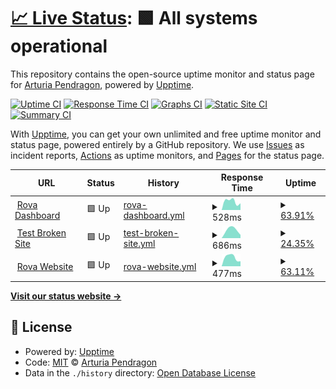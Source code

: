 # [📈 Live Status](https://ArturiaPendragon.github.io/uptime-status): <!--live status--> **🟩 All systems operational**

This repository contains the open-source uptime monitor and status page for [Arturia Pendragon](https://ArturiaPendragon.github.io/uptime-status), powered by [Upptime](https://github.com/upptime/upptime).

[![Uptime CI](https://github.com/ArturiaPendragon/uptime-status/workflows/Uptime%20CI/badge.svg)](https://github.com/ArturiaPendragon/uptime-status/actions?query=workflow%3A%22Uptime+CI%22)
[![Response Time CI](https://github.com/ArturiaPendragon/uptime-status/workflows/Response%20Time%20CI/badge.svg)](https://github.com/ArturiaPendragon/uptime-status/actions?query=workflow%3A%22Response+Time+CI%22)
[![Graphs CI](https://github.com/ArturiaPendragon/uptime-status/workflows/Graphs%20CI/badge.svg)](https://github.com/ArturiaPendragon/uptime-status/actions?query=workflow%3A%22Graphs+CI%22)
[![Static Site CI](https://github.com/ArturiaPendragon/uptime-status/workflows/Static%20Site%20CI/badge.svg)](https://github.com/ArturiaPendragon/uptime-status/actions?query=workflow%3A%22Static+Site+CI%22)
[![Summary CI](https://github.com/ArturiaPendragon/uptime-status/workflows/Summary%20CI/badge.svg)](https://github.com/ArturiaPendragon/uptime-status/actions?query=workflow%3A%22Summary+CI%22)

With [Upptime](https://upptime.js.org), you can get your own unlimited and free uptime monitor and status page, powered entirely by a GitHub repository. We use [Issues](https://github.com/ArturiaPendragon/uptime-status/issues) as incident reports, [Actions](https://github.com/ArturiaPendragon/uptime-status/actions) as uptime monitors, and [Pages](https://ArturiaPendragon.github.io/uptime-status) for the status page.

<!--start: status pages-->
<!-- This summary is generated by Upptime (https://github.com/upptime/upptime) -->
<!-- Do not edit this manually, your changes will be overwritten -->
<!-- prettier-ignore -->
| URL | Status | History | Response Time | Uptime |
| --- | ------ | ------- | ------------- | ------ |
| <img alt="" src="https://icons.duckduckgo.com/ip3/dashboard.dev.getrova.io.ico" height="13"> [Rova Dashboard](https://dashboard.dev.getrova.io) | 🟩 Up | [rova-dashboard.yml](https://github.com/matthewakinola/matt-check/commits/HEAD/history/rova-dashboard.yml) | <details><summary><img alt="Response time graph" src="./graphs/rova-dashboard/response-time-week.png" height="20"> 528ms</summary><br><a href="https://matthewakinola.github.io/matt-check/history/rova-dashboard"><img alt="Response time 528" src="https://img.shields.io/endpoint?url=https%3A%2F%2Fraw.githubusercontent.com%2Fmatthewakinola%2Fmatt-check%2FHEAD%2Fapi%2Frova-dashboard%2Fresponse-time.json"></a><br><a href="https://matthewakinola.github.io/matt-check/history/rova-dashboard"><img alt="24-hour response time 374" src="https://img.shields.io/endpoint?url=https%3A%2F%2Fraw.githubusercontent.com%2Fmatthewakinola%2Fmatt-check%2FHEAD%2Fapi%2Frova-dashboard%2Fresponse-time-day.json"></a><br><a href="https://matthewakinola.github.io/matt-check/history/rova-dashboard"><img alt="7-day response time 528" src="https://img.shields.io/endpoint?url=https%3A%2F%2Fraw.githubusercontent.com%2Fmatthewakinola%2Fmatt-check%2FHEAD%2Fapi%2Frova-dashboard%2Fresponse-time-week.json"></a><br><a href="https://matthewakinola.github.io/matt-check/history/rova-dashboard"><img alt="30-day response time 528" src="https://img.shields.io/endpoint?url=https%3A%2F%2Fraw.githubusercontent.com%2Fmatthewakinola%2Fmatt-check%2FHEAD%2Fapi%2Frova-dashboard%2Fresponse-time-month.json"></a><br><a href="https://matthewakinola.github.io/matt-check/history/rova-dashboard"><img alt="1-year response time 528" src="https://img.shields.io/endpoint?url=https%3A%2F%2Fraw.githubusercontent.com%2Fmatthewakinola%2Fmatt-check%2FHEAD%2Fapi%2Frova-dashboard%2Fresponse-time-year.json"></a></details> | <details><summary><a href="https://matthewakinola.github.io/matt-check/history/rova-dashboard">63.91%</a></summary><a href="https://matthewakinola.github.io/matt-check/history/rova-dashboard"><img alt="All-time uptime 63.91%" src="https://img.shields.io/endpoint?url=https%3A%2F%2Fraw.githubusercontent.com%2Fmatthewakinola%2Fmatt-check%2FHEAD%2Fapi%2Frova-dashboard%2Fuptime.json"></a><br><a href="https://matthewakinola.github.io/matt-check/history/rova-dashboard"><img alt="24-hour uptime 55.88%" src="https://img.shields.io/endpoint?url=https%3A%2F%2Fraw.githubusercontent.com%2Fmatthewakinola%2Fmatt-check%2FHEAD%2Fapi%2Frova-dashboard%2Fuptime-day.json"></a><br><a href="https://matthewakinola.github.io/matt-check/history/rova-dashboard"><img alt="7-day uptime 63.91%" src="https://img.shields.io/endpoint?url=https%3A%2F%2Fraw.githubusercontent.com%2Fmatthewakinola%2Fmatt-check%2FHEAD%2Fapi%2Frova-dashboard%2Fuptime-week.json"></a><br><a href="https://matthewakinola.github.io/matt-check/history/rova-dashboard"><img alt="30-day uptime 63.91%" src="https://img.shields.io/endpoint?url=https%3A%2F%2Fraw.githubusercontent.com%2Fmatthewakinola%2Fmatt-check%2FHEAD%2Fapi%2Frova-dashboard%2Fuptime-month.json"></a><br><a href="https://matthewakinola.github.io/matt-check/history/rova-dashboard"><img alt="1-year uptime 63.91%" src="https://img.shields.io/endpoint?url=https%3A%2F%2Fraw.githubusercontent.com%2Fmatthewakinola%2Fmatt-check%2FHEAD%2Fapi%2Frova-dashboard%2Fuptime-year.json"></a></details>
| <img alt="" src="https://icons.duckduckgo.com/ip3/thissitedoesnotexist.koj.com.ico" height="13"> [Test Broken Site](https://thissitedoesnotexist.koj.com) | 🟩 Up | [test-broken-site.yml](https://github.com/matthewakinola/matt-check/commits/HEAD/history/test-broken-site.yml) | <details><summary><img alt="Response time graph" src="./graphs/test-broken-site/response-time-week.png" height="20"> 686ms</summary><br><a href="https://matthewakinola.github.io/matt-check/history/test-broken-site"><img alt="Response time 686" src="https://img.shields.io/endpoint?url=https%3A%2F%2Fraw.githubusercontent.com%2Fmatthewakinola%2Fmatt-check%2FHEAD%2Fapi%2Ftest-broken-site%2Fresponse-time.json"></a><br><a href="https://matthewakinola.github.io/matt-check/history/test-broken-site"><img alt="24-hour response time 686" src="https://img.shields.io/endpoint?url=https%3A%2F%2Fraw.githubusercontent.com%2Fmatthewakinola%2Fmatt-check%2FHEAD%2Fapi%2Ftest-broken-site%2Fresponse-time-day.json"></a><br><a href="https://matthewakinola.github.io/matt-check/history/test-broken-site"><img alt="7-day response time 686" src="https://img.shields.io/endpoint?url=https%3A%2F%2Fraw.githubusercontent.com%2Fmatthewakinola%2Fmatt-check%2FHEAD%2Fapi%2Ftest-broken-site%2Fresponse-time-week.json"></a><br><a href="https://matthewakinola.github.io/matt-check/history/test-broken-site"><img alt="30-day response time 686" src="https://img.shields.io/endpoint?url=https%3A%2F%2Fraw.githubusercontent.com%2Fmatthewakinola%2Fmatt-check%2FHEAD%2Fapi%2Ftest-broken-site%2Fresponse-time-month.json"></a><br><a href="https://matthewakinola.github.io/matt-check/history/test-broken-site"><img alt="1-year response time 686" src="https://img.shields.io/endpoint?url=https%3A%2F%2Fraw.githubusercontent.com%2Fmatthewakinola%2Fmatt-check%2FHEAD%2Fapi%2Ftest-broken-site%2Fresponse-time-year.json"></a></details> | <details><summary><a href="https://matthewakinola.github.io/matt-check/history/test-broken-site">24.35%</a></summary><a href="https://matthewakinola.github.io/matt-check/history/test-broken-site"><img alt="All-time uptime 24.35%" src="https://img.shields.io/endpoint?url=https%3A%2F%2Fraw.githubusercontent.com%2Fmatthewakinola%2Fmatt-check%2FHEAD%2Fapi%2Ftest-broken-site%2Fuptime.json"></a><br><a href="https://matthewakinola.github.io/matt-check/history/test-broken-site"><img alt="24-hour uptime 29.73%" src="https://img.shields.io/endpoint?url=https%3A%2F%2Fraw.githubusercontent.com%2Fmatthewakinola%2Fmatt-check%2FHEAD%2Fapi%2Ftest-broken-site%2Fuptime-day.json"></a><br><a href="https://matthewakinola.github.io/matt-check/history/test-broken-site"><img alt="7-day uptime 24.35%" src="https://img.shields.io/endpoint?url=https%3A%2F%2Fraw.githubusercontent.com%2Fmatthewakinola%2Fmatt-check%2FHEAD%2Fapi%2Ftest-broken-site%2Fuptime-week.json"></a><br><a href="https://matthewakinola.github.io/matt-check/history/test-broken-site"><img alt="30-day uptime 24.35%" src="https://img.shields.io/endpoint?url=https%3A%2F%2Fraw.githubusercontent.com%2Fmatthewakinola%2Fmatt-check%2FHEAD%2Fapi%2Ftest-broken-site%2Fuptime-month.json"></a><br><a href="https://matthewakinola.github.io/matt-check/history/test-broken-site"><img alt="1-year uptime 24.35%" src="https://img.shields.io/endpoint?url=https%3A%2F%2Fraw.githubusercontent.com%2Fmatthewakinola%2Fmatt-check%2FHEAD%2Fapi%2Ftest-broken-site%2Fuptime-year.json"></a></details>
| <img alt="" src="https://icons.duckduckgo.com/ip3/dev.getrova.com.ico" height="13"> [Rova Website](https://dev.getrova.com) | 🟩 Up | [rova-website.yml](https://github.com/matthewakinola/matt-check/commits/HEAD/history/rova-website.yml) | <details><summary><img alt="Response time graph" src="./graphs/rova-website/response-time-week.png" height="20"> 477ms</summary><br><a href="https://matthewakinola.github.io/matt-check/history/rova-website"><img alt="Response time 477" src="https://img.shields.io/endpoint?url=https%3A%2F%2Fraw.githubusercontent.com%2Fmatthewakinola%2Fmatt-check%2FHEAD%2Fapi%2Frova-website%2Fresponse-time.json"></a><br><a href="https://matthewakinola.github.io/matt-check/history/rova-website"><img alt="24-hour response time 333" src="https://img.shields.io/endpoint?url=https%3A%2F%2Fraw.githubusercontent.com%2Fmatthewakinola%2Fmatt-check%2FHEAD%2Fapi%2Frova-website%2Fresponse-time-day.json"></a><br><a href="https://matthewakinola.github.io/matt-check/history/rova-website"><img alt="7-day response time 477" src="https://img.shields.io/endpoint?url=https%3A%2F%2Fraw.githubusercontent.com%2Fmatthewakinola%2Fmatt-check%2FHEAD%2Fapi%2Frova-website%2Fresponse-time-week.json"></a><br><a href="https://matthewakinola.github.io/matt-check/history/rova-website"><img alt="30-day response time 477" src="https://img.shields.io/endpoint?url=https%3A%2F%2Fraw.githubusercontent.com%2Fmatthewakinola%2Fmatt-check%2FHEAD%2Fapi%2Frova-website%2Fresponse-time-month.json"></a><br><a href="https://matthewakinola.github.io/matt-check/history/rova-website"><img alt="1-year response time 477" src="https://img.shields.io/endpoint?url=https%3A%2F%2Fraw.githubusercontent.com%2Fmatthewakinola%2Fmatt-check%2FHEAD%2Fapi%2Frova-website%2Fresponse-time-year.json"></a></details> | <details><summary><a href="https://matthewakinola.github.io/matt-check/history/rova-website">63.11%</a></summary><a href="https://matthewakinola.github.io/matt-check/history/rova-website"><img alt="All-time uptime 63.11%" src="https://img.shields.io/endpoint?url=https%3A%2F%2Fraw.githubusercontent.com%2Fmatthewakinola%2Fmatt-check%2FHEAD%2Fapi%2Frova-website%2Fuptime.json"></a><br><a href="https://matthewakinola.github.io/matt-check/history/rova-website"><img alt="24-hour uptime 54.92%" src="https://img.shields.io/endpoint?url=https%3A%2F%2Fraw.githubusercontent.com%2Fmatthewakinola%2Fmatt-check%2FHEAD%2Fapi%2Frova-website%2Fuptime-day.json"></a><br><a href="https://matthewakinola.github.io/matt-check/history/rova-website"><img alt="7-day uptime 63.11%" src="https://img.shields.io/endpoint?url=https%3A%2F%2Fraw.githubusercontent.com%2Fmatthewakinola%2Fmatt-check%2FHEAD%2Fapi%2Frova-website%2Fuptime-week.json"></a><br><a href="https://matthewakinola.github.io/matt-check/history/rova-website"><img alt="30-day uptime 63.11%" src="https://img.shields.io/endpoint?url=https%3A%2F%2Fraw.githubusercontent.com%2Fmatthewakinola%2Fmatt-check%2FHEAD%2Fapi%2Frova-website%2Fuptime-month.json"></a><br><a href="https://matthewakinola.github.io/matt-check/history/rova-website"><img alt="1-year uptime 63.11%" src="https://img.shields.io/endpoint?url=https%3A%2F%2Fraw.githubusercontent.com%2Fmatthewakinola%2Fmatt-check%2FHEAD%2Fapi%2Frova-website%2Fuptime-year.json"></a></details>

<!--end: status pages-->

[**Visit our status website →**](https://ArturiaPendragon.github.io/uptime-status)

## 📄 License

- Powered by: [Upptime](https://github.com/upptime/upptime)
- Code: [MIT](./LICENSE) © [Arturia Pendragon](https://ArturiaPendragon.github.io/uptime-status)
- Data in the `./history` directory: [Open Database License](https://opendatacommons.org/licenses/odbl/1-0/)
